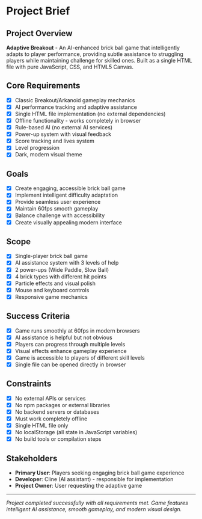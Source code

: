 # Project Brief

## Project Overview
**Adaptive Breakout** - An AI-enhanced brick ball game that intelligently adapts to player performance, providing subtle assistance to struggling players while maintaining challenge for skilled ones. Built as a single HTML file with pure JavaScript, CSS, and HTML5 Canvas.

## Core Requirements
- [x] Classic Breakout/Arkanoid gameplay mechanics
- [x] AI performance tracking and adaptive assistance
- [x] Single HTML file implementation (no external dependencies)
- [x] Offline functionality - works completely in browser
- [x] Rule-based AI (no external AI services)
- [x] Power-up system with visual feedback
- [x] Score tracking and lives system
- [x] Level progression
- [x] Dark, modern visual theme

## Goals
- [x] Create engaging, accessible brick ball game
- [x] Implement intelligent difficulty adaptation
- [x] Provide seamless user experience
- [x] Maintain 60fps smooth gameplay
- [x] Balance challenge with accessibility
- [x] Create visually appealing modern interface

## Scope
- [x] Single-player brick ball game
- [x] AI assistance system with 3 levels of help
- [x] 2 power-ups (Wide Paddle, Slow Ball)
- [x] 4 brick types with different hit points
- [x] Particle effects and visual polish
- [x] Mouse and keyboard controls
- [x] Responsive game mechanics

## Success Criteria
- [x] Game runs smoothly at 60fps in modern browsers
- [x] AI assistance is helpful but not obvious
- [x] Players can progress through multiple levels
- [x] Visual effects enhance gameplay experience
- [x] Game is accessible to players of different skill levels
- [x] Single file can be opened directly in browser

## Constraints
- [x] No external APIs or services
- [x] No npm packages or external libraries
- [x] No backend servers or databases
- [x] Must work completely offline
- [x] Single HTML file only
- [x] No localStorage (all state in JavaScript variables)
- [x] No build tools or compilation steps

## Stakeholders
- **Primary User**: Players seeking engaging brick ball game experience
- **Developer**: Cline (AI assistant) - responsible for implementation
- **Project Owner**: User requesting the adaptive game

---
*Project completed successfully with all requirements met. Game features intelligent AI assistance, smooth gameplay, and modern visual design.*
